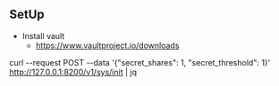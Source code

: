 ## SetUp 
- Install vault 
    - https://www.vaultproject.io/downloads


curl --request POST --data '{"secret_shares": 1, "secret_threshold": 1}' http://127.0.0.1:8200/v1/sys/init | jq    